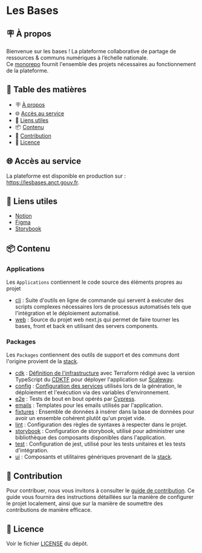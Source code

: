 # Les Bases

<h2 id="à-propos">🪧 À propos</h2>

Bienvenue sur les bases ! La plateforme collaborative de partage de ressources & communs numériques à l’échelle nationale. \
Ce [monorepo](https://en.wikipedia.org/wiki/Monorepo) fournit l'ensemble des projets nécessaires au fonctionnement de la plateforme.

## 📑 Table des matières

- 🪧 [À propos](#à-propos)
- 🌐 [Accès au service](#acces)
- 🔗 [Liens utiles](#liens-utiles)
- 📦 [Contenu](#contenu)
- 🤗 [Contribution](#contribution)
- 📝 [Licence](#licence)

<h2 id="acces">🌐 Accès au service</h2>

La plateforme est disponible en production sur : https://lesbases.anct.gouv.fr.

<h2 id="liens-utiles">🔗 Liens utiles</h2>

- [Notion](https://www.notion.so/Programme-inclusion-num-rique-de-l-Incubateur-des-Territoires-6eab8b90c1da4e5baf442e176b80588d)
- [Figma](https://www.figma.com/files/team/1187779503722591734/P%C3%B4le-Inclusion-Num%C3%A9rique?fuid=886724371034466768)
- [Storybook](https://643fe520a32f5159eae14dba-qsspfhuduj.chromatic.com)

<h2 id="contenu">📦 Contenu</h2>

### Applications

Les `Applications` contiennent le code source des éléments propres au projet

- [cli](apps/cli) : Suite d'outils en ligne de commande qui servent à exécuter des scripts complexes nécessaires lors de processus automatisés tels que l'intégration et le déploiement automatisé.
- [web](apps/web) : Source du projet web next.js qui permet de faire tourner les bases, front et back en utilisant des servers components.

### Packages

Les `Packages` contiennent des outils de support et des communs dont l'origine provient de la [stack](https://github.com/inclusion-numerique/stack).

- [cdk](packages/cdk) : [Définition de l'infrastructure](packages/cdk/Readme.md) avec Terraform rédigé avec la version TypeScript du [CDKTF](https://developer.hashicorp.com/terraform/cdktf) pour déployer l'application sur [Scaleway](https://www.scaleway.com).
- [config](packages/config) : [Configuration des services](packages/config/Readme.md) utilisés lors de la génération, le déploiement et l'exécution via des variables d'environnement.
- [e2e](packages/e2e) : Tests de bout en bout opérés par [Cypress](https://www.cypress.io/).
- [emails](packages/emails) : Templates pour les emails utilisés par l'application.
- [fixtures](packages/fixtures) : Ensemble de données à insérer dans la base de données pour avoir un ensemble cohérent plutôt qu'un projet vide.
- [lint](packages/lint) : Configuration des règles de syntaxes à respecter dans le projet.
- [storybook](packages/storybook) : Configuration de storybook, utilisé pour administrer une bibliothèque des composants disponibles dans l'application.
- [test](packages/test) : Configuration de jest, utilisé pour les tests unitaires et les tests d'intégration.
- [ui](packages/ui) : Composants et utilitaires génériques provenant de la [stack](https://github.com/inclusion-numerique/stack/tree/main/packages/ui).

<h2 id="contribution">🤗 Contribution</h2>

Pour contribuer, nous vous invitons à consulter le [guide de contribution](./CONTRIBUTING.md). Ce guide vous fournira des instructions détaillées sur la manière de configurer le projet localement, ainsi que sur la manière de soumettre des contributions de manière efficace.

<h2 id="licence">📝 Licence</h2>

Voir le fichier [LICENSE](./LICENSE) du dépôt.
